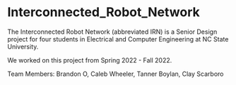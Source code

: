 # Interconnected_Robot_Network
The Interconnected Robot Network (abbreviated IRN) is a Senior Design project for four students in Electrical and Computer Engineering at NC State University.

We worked on this project from Spring 2022 - Fall 2022.

Team Members: Brandon O, Caleb Wheeler, Tanner Boylan, Clay Scarboro

